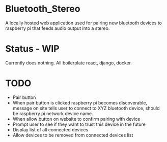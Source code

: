 # Bluetooth_Stereo
A locally hosted web application used for pairing new bluetooth devices to raspberry pi that feeds audio output into a stereo. 

# Status - WIP
Currently does nothing. All boilerplate react, django, docker.

# TODO 
- Pair button
- When pair button is clicked raspberry pi becomes discoverable, message on site tells user to connect to XYZ bluetooth device, should be raspberry pi network device name.
- When allow button on website to confirm pairing with device
- Prompt user to see if they want to trust this device in the future
- Display list of all connected devices
- Allow devices to be removed from connected devices list
